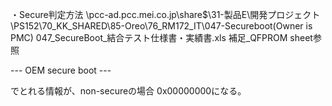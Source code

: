 ・Secure判定方法
\\pcc-ad.pcc.mei.co.jp\share$\31-製品E\開発プロジェクト\PS152\70_KK_SHARED\85-Oreo\76_RM172_IT\047-Secureboot(Owner is PMC)
047_SecureBoot_結合テスト仕様書・実績書.xls
補足_QFPROM sheet参照

--- OEM secure boot ---

でとれる情報が、non-secureの場合 0x00000000になる。